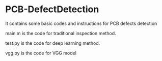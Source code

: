 # PCB-DefectDetection
It contains some basic codes and instructions for PCB defects detection

main.m is the code for traditional inspection method.

test.py is the code for deep learning method.

vgg.py is the code for VGG model
